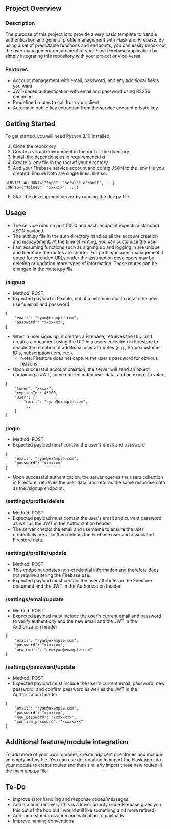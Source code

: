 ## Project Overview
### Description
The purpose of this project is to provide a very basic template to handle authentication and general profile management with Flask and Firebase. By using a set of predictable functions and endpoints, you can easily knock out the user management requirement of your Flask/Firebase application by simply integrating this repository with your project or vice-versa.
### Features
- Account management with email, password, and any additional fields you want
- JWT-based authentication with email and password using RS256 encoding
- Predefined routes to call from your client
- Automatic public key extraction from the service account private key
## Getting Started
To get started, you will need Python 3.10 installed.
1. Clone the repository
2. Create a virtual environment in the root of the directory
3. Install the dependencies in requirements.txt
4. Create a .env file in the root of your directory.
5. Add your Firebase service account and config JSON to the .env file you created. Ensure both are single lines, like so:
```
SERVICE_ACCOUNT={"type": "service_account", ...}
CONFIG={"apiKey": "xxxxxx", ...}
```
6. Start the development server by running the dev.py file.
## Usage
- The service runs on port 5000 and each endpoint expects a standard JSON payload.
- The auth.py file in the auth directory handles all the account creation and management. At the time of writing, you can customize the user
- I am assuming functions such as signing up and logging in are unique and therefore the routes are shorter. For profile/account management, I opted for extended URLs under the assumption developers may be deleting or updating more types of information. These routes can be changed in the routes.py file.
### /signup
- Method: POST
- Expected payload is flexible, but at a minimum must contain the new user's email and password
```
{
    "email": "ryan@example.com",
    "password": "xxxxxxx",
}
```
- When a user signs up, it creates a Firebase, retrieves the UID, and creates a document using the UID in a users collection in Firestore to enable the retention of additional user attributes (e.g., Stripe customer ID's, subscription tiers, etc.).
    - Note: Firestore does not capture the user's password for obvious reasons.
- Upon successful account creation, the server will send an object containing a JWT, some non-encoded user data, and an expiresIn value:
```
{
    "token": "xxxxx",
    "expiresIn": 43200,
    "user": {
        "email": "ryan@example.com",
        ...
    }
}
```
### /login
- Method: POST
- Expected payload must contain the user's email and password
```
{
    "email": "ryan@example.com",
    "password": "xxxxxxx"
}
```
- Upon successful authentication, the server queries the users collection in Firestore, retrieves the user data, and returns the same response data as the /signup endpoint.
### /settings/profile/delete
- Method: POST
- Expected payload must contain the user's email and current password as well as the JWT in the Authorization header.
- The server checks the email and username to ensure the user credentials are valid then deletes the Firebase user and associated Firestore data.
### /settings/profile/update
- Method: POST
- This endpoint updates non-credential information and therefore does not require altering the Firebase use.
- Expected payload must contain the user attributes in the Firestore document and the JWT in the Authorization header.
### /settings/email/update
- Method: POST
- Expected payload must include the user's current email and password to verify authenticity and the new email and the JWT in the Authorization header
```
{
    "email": "ryan@example.com",
    "password": "xxxxxxx",
    "new_email": "newryan@example.com"
}
```
### /settings/password/update
- Method: POST
- Expected payload must include the user's current email, password, new password, and confirm password as well as the JWT in the Authorization header
```
{
    "email": "ryan@example.com",
    "password": "xxxxxxx",
    "new_password": "xxxxxxxx",
    "confirm_password": "xxxxxxxx"
}
```
## Additional feature/module integration
To add more of your own modules, create adjacent directories and include an empty __init__.py file. You can use dot notation to import the Flask app into your module to create routes and then similarly import those new routes in the main app.py file.
## To-Do
- Improve error handling and response codes/messages
- Add account recovery (this is a lower priority since Firebase gives you this out of the box but I would still like something a bit more refined)
- Add more standardization and validation to payloads
- Improve naming conventions
